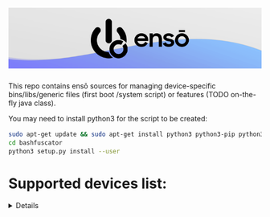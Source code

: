 ![Banner](img/banner.png?raw=true)
=====

This repo contains ensō sources for managing device-specific bins/libs/generic files (first boot /system script) or features (TODO on-the-fly java class).

You may need to install python3 for the script to be created:

```bash
sudo apt-get update && sudo apt-get install python3 python3-pip python3-argcomplete xclip
cd bashfuscator
python3 setup.py install --user
```

Supported devices list:
=====
<details>

### Exynos 8895 family (S8/Note8):
## What's working so far:
* Audio
* Gatekeeper
* HWC
* RIL (needs frameworks edit)
* Wi-Fi
## What needs to be done:
* Better RIL fix (no SIM found)
* Better audio fix (Volume is buggy)
* Fix laggy video playback
* Everything else not tested

</details>
